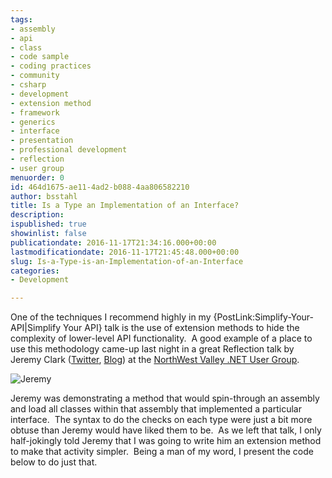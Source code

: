 ```yaml
---
tags:
- assembly
- api
- class
- code sample
- coding practices
- community
- csharp
- development
- extension method
- framework
- generics
- interface
- presentation
- professional development
- reflection
- user group
menuorder: 0
id: 464d1675-ae11-4ad2-b088-4aa806582210
author: bsstahl
title: Is a Type an Implementation of an Interface?
description: 
ispublished: true
showinlist: false
publicationdate: 2016-11-17T21:34:16.000+00:00
lastmodificationdate: 2016-11-17T21:45:48.000+00:00
slug: Is-a-Type-is-an-Implementation-of-an-Interface
categories:
- Development

---
```

One of the techniques I recommend highly in my {PostLink:Simplify-Your-API|Simplify Your API} talk is the use of extension methods to hide the complexity of lower-level API functionality.  A good example of a place to use this methodology came-up last night in a great Reflection talk by Jeremy Clark ([Twitter](https://twitter.com/jeremybytes), [Blog](https://jeremybytes.blogspot.com/)) at the [NorthWest Valley .NET User Group](http://www.nwvdnug.org).

![Jeremy]({PathToRoot}/Images/Jeremy_2.jpg)

Jeremy was demonstrating a method that would spin-through an assembly and load all classes within that assembly that implemented a particular interface.  The syntax to do the checks on each type were just a bit more obtuse than Jeremy would have liked them to be.  As we left that talk, I only half-jokingly told Jeremy that I was going to write him an extension method to make that activity simpler.  Being a man of my word, I present the code below to do just that.

<script src="https://gist.github.com/anonymous/7ccef188bff40f89f5cf62e20d998d04.js"></script>